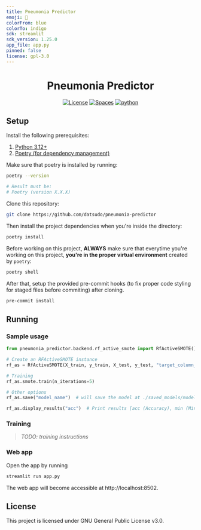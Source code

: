 ```yaml
---
title: Pneumonia Predictor
emoji: 🚀
colorFrom: blue
colorTo: indigo
sdk: streamlit
sdk_version: 1.25.0
app_file: app.py
pinned: false
license: gpl-3.0
---
```


<div align="center">

# Pneumonia Predictor

[![License](https://img.shields.io/badge/License-GPL%20v3-5b940a?style=flat)](./LICENSE)
[![Spaces](https://img.shields.io/badge/Spaces-Online-5b940a?logo=huggingface&link=https%3A%2F%2Fhuggingface.co%2Fspaces%2Fdatsudo%2Fpneumonia-predictor)](https://huggingface.co/spaces/datsudo/pneumonia-predictor)
[![python](https://img.shields.io/badge/Python-3.12-5b940a.svg?style=flat&logo=python&logoColor=white)](https://www.python.org/)

</div>

## Setup

Install the following prerequisites:

1. [Python 3.12+](https://www.python.org/downloads/)
2. [Poetry (for dependency management)](https://python-poetry.org/docs/#installation)

Make sure that poetry is installed by running:

```bash
poetry --version

# Result must be:
# Poetry (version X.X.X)
```

Clone this repository:

```bash
git clone https://github.com/datsudo/pneumonia-predictor
```

Then install the project dependencies when you're inside the directory:

```bash
poetry install
```

Before working on this project, **ALWAYS** make sure that everytime you're working on this project,
**you're in the proper virtual environment** created by `poetry`:

```bash
poetry shell
```

After that, setup the provided pre-commit hooks (to fix proper code styling for staged files before commiting) after cloning.

```bash
pre-commit install
```

## Running

### Sample usage

``` python
from pneumonia_predictor.backend.rf_active_smote import RfActiveSMOTE()

# Create an RFActiveSMOTE instance
rf_as = RfActiveSMOTE(X_train, y_train, X_test, y_test, "target_column_name")

# Training
rf_as.smote.train(n_iterations=5)

# Other options
rf_as.save("model_name")  # will save the model at ./saved_models/model_name.pkl

rf_as.display_results("acc")  # Print results [acc (Accuracy), min (Minority), maj (Majority), avg (Weighted Average)]
```

### Training

> *TODO: training instructions*

### Web app

Open the app by running

```bash
streamlit run app.py
```

The web app will become accessible at http://localhost:8502.

## License

This project is licensed under GNU General Public License v3.0.
